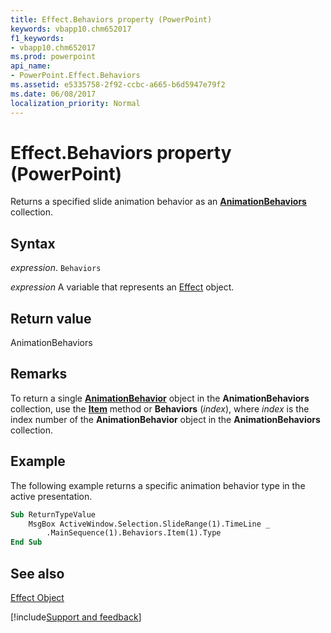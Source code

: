 ```yaml
---
title: Effect.Behaviors property (PowerPoint)
keywords: vbapp10.chm652017
f1_keywords:
- vbapp10.chm652017
ms.prod: powerpoint
api_name:
- PowerPoint.Effect.Behaviors
ms.assetid: e5335758-2f92-ccbc-a665-b6d5947e79f2
ms.date: 06/08/2017
localization_priority: Normal
---
```



# Effect.Behaviors property (PowerPoint)

Returns a specified slide animation behavior as an **[AnimationBehaviors](PowerPoint.AnimationBehaviors.md)** collection.


## Syntax

_expression_. `Behaviors`

_expression_ A variable that represents an [Effect](PowerPoint.Effect.md) object.


## Return value

AnimationBehaviors


## Remarks

To return a single  **[AnimationBehavior](PowerPoint.AnimationBehavior.md)** object in the **AnimationBehaviors** collection, use the **[Item](PowerPoint.AnimationBehaviors.Item.md)** method or **Behaviors** (_index_), where _index_ is the index number of the **AnimationBehavior** object in the **AnimationBehaviors** collection.


## Example

The following example returns a specific animation behavior type in the active presentation.


```vb
Sub ReturnTypeValue
    MsgBox ActiveWindow.Selection.SlideRange(1).TimeLine _
        .MainSequence(1).Behaviors.Item(1).Type
End Sub
```


## See also



[Effect Object](PowerPoint.Effect.md)

[!include[Support and feedback](~/includes/feedback-boilerplate.md)]